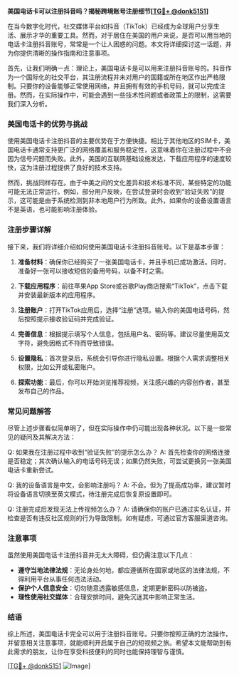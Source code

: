 **美国电话卡可以注册抖音吗？揭秘跨境账号注册细节[[TG💪+ @donk5151](https://t.me/s/donk5151)]**

在当今数字化时代，社交媒体平台如抖音（TikTok）已经成为全球用户分享生活、展示才华的重要工具。然而，对于居住在美国的用户来说，是否可以用当地的电话卡注册抖音账号，常常是一个让人困惑的问题。本文将详细探讨这一话题，并为你提供清晰的操作指南和注意事项。

首先，让我们明确一点：理论上，美国电话卡是可以用来注册抖音账号的。抖音作为一个国际化的社交平台，其注册流程并未对用户的国籍或所在地区作出严格限制。只要你的设备能够正常使用网络，并且拥有有效的手机号码，就可以完成注册。然而，在实际操作中，可能会遇到一些技术性问题或者政策上的限制，这需要我们深入分析。

### 美国电话卡的优势与挑战

使用美国电话卡注册抖音的主要优势在于方便快捷。相比于其他地区的SIM卡，美国电话卡通常支持更广泛的网络覆盖和服务稳定性，这意味着你在注册过程中不会因为信号问题而失败。此外，美国的互联网基础设施发达，下载应用程序的速度较快，这为注册过程提供了良好的技术支持。

然而，挑战同样存在。由于中美之间的文化差异和技术标准不同，某些特定的功能可能无法正常运行。例如，部分用户反映，在尝试登录时会收到“验证失败”的提示，这可能是由于系统检测到非本地用户行为所致。此外，如果你的设备设置语言不是英语，也可能影响注册体验。

### 注册步骤详解

接下来，我们将详细介绍如何使用美国电话卡注册抖音账号。以下是基本步骤：

1. **准备材料**：确保你已经购买了一张美国电话卡，并且手机已成功激活。同时，准备好一张可以接收短信的备用号码，以备不时之需。
   
2. **下载应用程序**：前往苹果App Store或谷歌Play商店搜索“TikTok”，点击下载并安装最新版本的应用程序。

3. **注册账户**：打开TikTok应用后，选择“注册”选项。输入你的美国电话号码，然后按照提示接收验证码并完成验证。

4. **完善信息**：根据提示填写个人信息，包括用户名、密码等。建议尽量使用英文字符，避免因格式不符而导致错误。

5. **设置隐私**：首次登录后，系统会引导你进行隐私设置。根据个人需求调整相关权限，比如公开或私密账户。

6. **探索功能**：最后，你可以开始浏览推荐视频，关注感兴趣的内容创作者，甚至发布自己的作品。

### 常见问题解答

尽管上述步骤看似简单明了，但在实际操作中仍可能出现各种状况。以下是一些常见的疑问及其解决方法：

Q: 如果我在注册过程中收到“验证失败”的提示怎么办？
A: 首先检查你的网络连接是否稳定；其次确认输入的电话号码无误；如果仍然失败，可尝试更换另一张美国电话卡重新尝试。

Q: 我的设备语言是中文，会影响注册吗？
A: 不会。但为了提高成功率，建议暂时将设备语言切换至英文模式，待注册完成后恢复原设置即可。

Q: 注册完成后发现无法上传视频怎么办？
A: 请确保你的账户已通过实名认证，并检查是否有违反社区规则的行为导致限制。如有疑虑，可通过官方客服渠道咨询。

### 注意事项

虽然使用美国电话卡注册抖音并无太大障碍，但仍需注意以下几点：

- **遵守当地法律法规**：无论身处何地，都应遵循所在国家或地区的法律法规，不得利用平台从事任何违法活动。
- **保护个人信息安全**：切勿随意透露敏感信息，定期更新密码以防被盗。
- **理性使用社交媒体**：合理安排时间，避免沉迷其中影响正常生活。

### 结语

综上所述，美国电话卡完全可以用于注册抖音账号。只要你按照正确的方法操作，并留意相关注意事项，就能顺利开启属于自己的短视频之旅。希望本文能帮助到有此需求的朋友，让你在享受科技便利的同时也能保持理智与谨慎。

[[TG💪+ @donk5151](https://t.me/s/donk5151) ![Image](https://i.postimg.cc/rwNCRYN7/Snipaste-2025-04-30-17-27-05.png)]